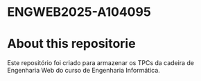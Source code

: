 # ENGWEB2025-A104095


# About this repositorie
Este repositório foi criado para armazenar os TPCs da cadeira de Engenharia Web do curso de Engenharia Informática.
